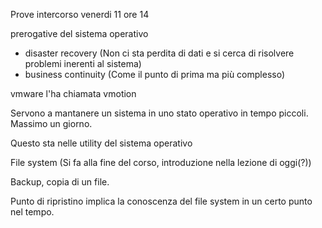 Prove intercorso
venerdi 11 ore 14

prerogative del sistema operativo

- disaster recovery (Non ci sta perdita di dati e si cerca di risolvere problemi inerenti al sistema)
- business continuity (Come il punto di prima ma più complesso)

vmware l'ha chiamata vmotion

Servono a mantanere un sistema in uno stato operativo in tempo piccoli. Massimo un giorno.

Questo sta nelle utility del sistema operativo

File system (Si fa alla fine del corso, introduzione nella lezione di oggi(?))

Backup, copia di un file.

Punto di ripristino implica la conoscenza del file system in un certo punto nel tempo.



